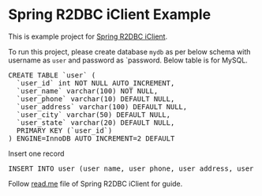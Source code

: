 # Spring R2DBC iClient Example

This is example project for [Spring R2DBC iClient](https://github.com/bhautik008/spring-r2dbc-iclient).

To run this project, please create database `mydb` as per below schema with username as `user` and password as `password. Below table is for MySQL.
<pre>
CREATE TABLE `user` (
  `user_id` int NOT NULL AUTO_INCREMENT,
  `user_name` varchar(100) NOT NULL,
  `user_phone` varchar(10) DEFAULT NULL,
  `user_address` varchar(100) DEFAULT NULL,
  `user_city` varchar(50) DEFAULT NULL,
  `user_state` varchar(20) DEFAULT NULL,
  PRIMARY KEY (`user_id`)
) ENGINE=InnoDB AUTO_INCREMENT=2 DEFAULT 
</pre>

Insert one record
<pre>
INSERT INTO user (user_name, user_phone, user_address, user_city, user_state) values ('John Dao', '1234567890', '123 Street', 'TestCity', 'TestState');
</pre>

Follow [read.me](https://github.com/bhautik008/spring-r2dbc-iclient/blob/master/README.md) file of Spring R2DBC iClient for guide.

